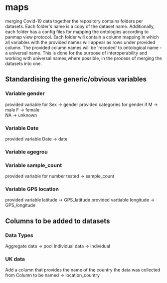# maps

merging Covid-19 data together 
the repository contains folders per datasets. Each folder's name is a copy of the dataset name. Additionally, each folder has a config files for mapping the ontologies according to panmap view protocol. Each folder will contain a column mapping in which all variables with the provided names will appear as rows under provided column. The provided column names will be 'recoded' to ontological name - a universal name. This is done for the purpose of interoperability and working with universal names,where possible, in the process of merging the datasets into one. 

## Standardising the generic/obvious variables
### Variable gender 
provided variable for Sex ->  gender 
provided categories for gender if M -> male 
                                  F -> female  
                                  NA -> unknown
### Variable Date    
provided variable Date -> date

### Variable agegrou
### Variable sample_count
provided variable for number tested -> sample_count

### Variable GPS location
provided variable latitude -> GPS_latitude
provided vartiable longitude -> GPS_longitude
    
## Columns to be added to datasets
### Data Types
Aggregate data -> pool
Individual data -> individual

### UK data 
Add a column that provides the name of the country the data was collected from
Column to be named -> location_country


